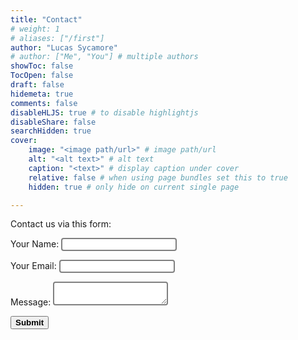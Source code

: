 ```yaml
---
title: "Contact"
# weight: 1
# aliases: ["/first"]
author: "Lucas Sycamore"
# author: ["Me", "You"] # multiple authors
showToc: false
TocOpen: false
draft: false
hidemeta: true
comments: false
disableHLJS: true # to disable highlightjs
disableShare: false
searchHidden: true
cover:
    image: "<image path/url>" # image path/url
    alt: "<alt text>" # alt text
    caption: "<text>" # display caption under cover
    relative: false # when using page bundles set this to true
    hidden: true # only hide on current single page

---
```

<style>
    .field{
  border: 2px solid grey;
  border-radius: 4px;
}
button{
    font-weight: bold
}
    </style>
Contact us via this form:
<form name="contact" method="POST" data-netlify="true">
  <p>
    <label>Your Name: <input type="text" class = "field" name="name" /></label>   
  </p>
  <p>
    <label>Your Email: <input type="email"  class = "field" name="email" /></label>
  </p>
  <p>
    <label>Message: <textarea  name="message"  class = "field"></textarea></label>
  </p>
  <p>
    <button type="submit" >Submit</button>
  </p>

</form>
